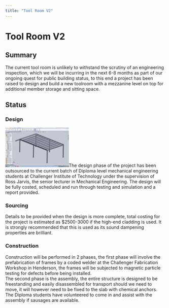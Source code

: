 ```yaml
---
title: "Tool Room V2"
---
```

# Tool Room V2

## Summary

The current tool room is unlikely to withstand the scrutiny of an engineering inspection, which we will be incurring in the next 6-8 months as part of our ongoing quest for public building status, to this end a project has been raised to design and build a new toolroom with a mezzanine level on top for additional member storage and sitting space.

## Status

### Design

<img src="/projects/mezzanine.png" class="align-left" width="200" />The design phase of the project has been outsourced to the current batch of Diploma level mechanical engineering students at Challenger Institute of Technology under the supervision of Ross Jarvis, the senior lecturer in Mechanical Engineering. The design will be fully costed, scheduled and run through testing and simulation and a report provided.

### Sourcing

Details to be provided when the design is more complete, total costing for the project is estimated as \$2500-3000 if the high-end cladding is used. It is strongly recommended that this is used as its sound dampening properties are brilliant.

### Construction

Construction will be performed in 2 phases, the first phase will involve the prefabrication of frames by a coded welder at the Challenger Fabrication Workshop in Henderson, the frames will be subjected to magnetic particle testing for defects before being installed.  
The second phase is the assembly, the entire structure is designed to be freestanding and easily disassembled for transport should we need to move, it will however need to be fixed to the slab with chemical anchors. The Diploma students have volunteered to come in and assist with the assembly if sausages are available.
